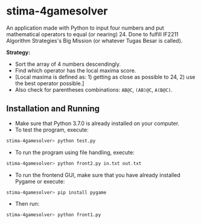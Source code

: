 # stima-4gamesolver

An application made with Python to input four numbers and put mathematical operators to equal (or nearing) 24.
Done to fulfill IF2211 Algorithm Strategies's Big Mission (or whatever Tugas Besar is called).

**Strategy:**
* Sort the array of 4 numbers descendingly.
* Find which operator has the local maxima score.
* [Local maxima is defined as: 1) getting as close as possible to 24, 2) use the best operator possible.]
* Also check for parentheses combinations: `AB@C`, `(AB)@C`, `A(B@C)`.

## Installation and Running
* Make sure that Python 3.7.0 is already installed on your computer.
* To test the program, execute:
``` bash
stima-4gamesolver> python test.py
```
* To run the program using file handling, execute:
``` bash
stima-4gamesolver> python front2.py in.txt out.txt
```
* To run the frontend GUI, make sure that you have already installed Pygame or execute:
``` bash
stima-4gamesolver> pip install pygame
```
* Then run:
``` bash
stima-4gamesolver> python front1.py
```
